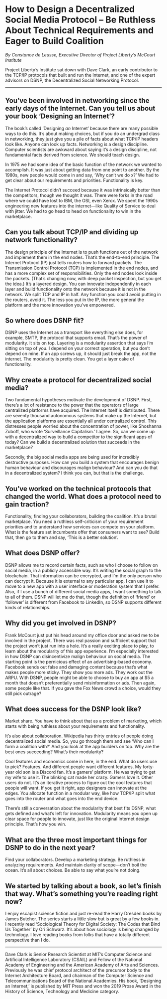 # How to Design a Decentralized Social Media Protocol – Be Ruthless About Technical Requirements and Eager to Build Coalition

*By Constance de Leusse, Executive Director of Project Liberty’s McCourt Institute*

Project Liberty’s Institute sat down with Dave Clark, an early contributor to the TCP/IP protocols that built and run the Internet, and one of the expert advisors on DSNP, the Decentralized Social Networking Protocol.

---

## You’ve been involved in networking since the early days of the Internet. Can you tell us about your book ‘Designing an Internet’?

The book’s called ‘Designing _an_ Internet’ because there are many possible ways to do this. It’s about making choices, but if you do an undergrad class in networking, they just give you a pile of facts about what TCP/IP headers look like. Anyone can look up facts. Networking is a design discipline. Computer scientists are awkward about saying it’s a design discipline, not fundamental facts derived from science. We should teach design.

In 1975 we had some idea of the basic function of the network we wanted to accomplish. It was just about getting data from one point to another. By the 1980s, new people would come in and say, ‘Why can’t we do x?’ We had to get clear about our requirements and priorities. Functionality is key.

The Internet Protocol didn’t succeed because it was intrinsically better than the competitors, though we thought it was. There were forks in the road where we could have lost to IBM, the OSI, even Xerox. We spent the 1990s engineering new features into the internet—like Quality of Service to deal with jitter. We had to go head to head on functionality to win in the marketplace.

## Can you talk about TCP/IP and dividing up network functionality?

The design principle of the Internet is to push functions out of the network and implement them in the end nodes. That’s the end-to-end principle. The Internet Protocol (IP) just tells routers how to forward packets. The Transmission Control Protocol (TCP) is implemented in the end nodes, and has a more complex set of responsibilities. Only the end nodes look inside the packets. (That’s changing now, with deep packet inspection, but you get the idea.) It’s a layered design. You can innovate independently in each layer and build functionality onto the network because it is not in the network. We split TCP and IP in half. Any function you could avoid putting in the routers, avoid it. The less you put in the IP, the more general the platform and the more innovation you’ve empowered.

## So where does DSNP fit?

DSNP uses the Internet as a transport like everything else does, for example, SMTP, the protocol that supports email. That’s the power of modularity. It sits on top. Layering is a modularity assertion that says I’m sitting on top of you. I depend on your correct operation, but you don’t depend on mine. If an app screws up, it should just break the app, not the internet. The modularity is pretty clean. You get a layer cake of functionality.

## Why create a protocol for decentralized social media?

Two fundamental hypotheses motivate the development of DSNP. First, there’s a lot of resistance to the power that the operators of large centralized platforms have acquired. The Internet itself is distributed. There are seventy thousand autonomous systems that make up the Internet, but the application platforms are essentially all under centralized control. This distresses people worried about the concentration of power, like Shoshanna Zuboff, who wrote ‘Surveillance Capitalism.’ I agree. So, can we come up with a decentralized way to build a competitor to the significant apps of today? Can we build a decentralized solution that succeeds in the marketplace?

Secondly, the big social media apps are being used for incredibly destructive purposes. How can you build a system that encourages benign human behaviour and discourages malign behaviour? And can you do that in a decentralized system? I think you can, but that is the challenge.

## You’ve worked on the technical protocols that changed the world. What does a protocol need to gain traction?

Functionality, finding your collaborators, building the coalition. It’s a brutal marketplace. You need a ruthless self-criticism of your requirement priorities and to understand how services can compete on your platform. What is the feature set incumbents offer that consumers want to see? Build that, then go to them and say, ‘This is a better solution’.

## What does DSNP offer?

DSNP allows me to record certain facts, such as who I choose to follow on social media, in a publicly accessible way. It’s writing the social graph to the blockchain. That information can be encrypted, and I’m the only person who can decrypt it. Because it is external to any particular app, I can use it to move to a new app with a user interface or moderation system that I prefer. Also, if I use a bunch of different social media apps, I want something to talk to all of them. DSNP will let me do that, though the definition of ‘friend’ or ‘follower’ is different from Facebook to LinkedIn, so DSNP supports different kinds of relationships.

## Why did you get involved in DSNP?

Frank McCourt just put his head around my office door and asked me to be involved in the project. There was real passion and sufficient support that the project won’t just run into a hole. It’s a really exciting place to play, to learn about the modularity of this app experience. I’m especially interested in how DSNP can disincentivize malign behaviour on social media. The starting point is the pernicious effect of an advertising-based economy. Facebook sends out false and damaging content because that’s what makes people more sticky. They show you more ads. They work out the ARPU. With DSNP, people might be able to choose to buy an app at $5 a month that doesn’t preferentially send misinformation or ads. Then again, some people like that. If you gave the Fox News crowd a choice, would they still pick outrage?

## What does success for the DSNP look like?

Market share. You have to think about that as a problem of marketing, which starts with being ruthless about your requirements and functionality.

It’s also about collaboration. Wikipedia has thirty entries of people doing decentralized social media. So, you go through them and see ‘Who can I form a coalition with?’ And you look at the app builders on top. Why are the best ones succeeding? What’s their modularity?

Cool features and economics come in here, in the end. What do users use to pick? Features. And different people want different features. My forty-year old son is a Discord fan. It’s a gamers’ platform. He was trying to get my wife to use it. The blinking cat made her crazy. Gamers love it. Other users do not. It’s an iterative process to figure out the cool features that people will want. If you get it right, app designers can innovate at the edges. You allocate function in a modular way, like how TCP/IP split what goes into the router and what goes into the end device.

There’s still a conversation about the modularity that best fits DSNP, what gets defined and what’s left for innovation. Modularity means you open up clear space for people to innovate, just like the original Internet design principle. That’s how you win.

## What are the three most important things for DSNP to do in the next year?

Find your collaborators. Develop a marketing strategy. Be ruthless in analyzing requirements. And maintain clarity of scope—don’t boil the ocean. It’s all about choices. Be able to say what you’re not doing.

## We started by talking about a book, so let’s finish that way. What’s something you’re reading right now?

I enjoy escapist science fiction and just re-read the Harry Dresden books by James Butcher. The series starts a little slow but is great by a few books in. I recently read ‘Sociological Theory for Digital Society: The Codes that Bind Us Together’ by Ori Schwarz. It’s about how sociology is being changed by technology. I love reading books from folks that have a totally different perspective than I do.

---

Dave Clark is Senior Research Scientist at MIT’s Computer Science and Artificial Intelligence Laboratory (CSAIL) and Fellow of the National Academy of Engineering and the American Academy of Arts and Sciences. Previously he was chief protocol architect of the precursor body to the Internet Architecture Board, and chairman of the Computer Science and Telecommunications Board of the National Academies. His book, ‘Designing an Internet,’ is published by MIT Press and won the 2019 Prose Award in the History of Science, Technology and Medicine category.
